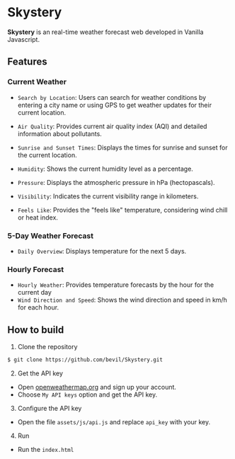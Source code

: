 Skystery
============

**Skystery** is an real-time weather forecast web developed in Vanilla Javascript.



## Features
### Current Weather

* `Search by Location`: Users can search for weather conditions by entering a city name or using GPS to get weather updates for their current location.

* `Air Quality`: Provides current air quality index (AQI) and detailed information about pollutants.

* `Sunrise and Sunset Times`: Displays the times for sunrise and sunset for the current location.

* `Humidity`: Shows the current humidity level as a percentage.

* `Pressure`: Displays the atmospheric pressure in hPa (hectopascals).

* `Visibility`: Indicates the current visibility range in kilometers.
* `Feels Like`: Provides the "feels like" temperature, considering wind chill or heat index.

### 5-Day Weather Forecast
* `Daily Overview`: Displays temperature for the next 5 days.

### Hourly Forecast
* `Hourly Weather`: Provides temperature forecasts by the hour for the current day
* `Wind Direction and Speed`: Shows the wind direction and speed in km/h for each hour.


## How to build

1) Clone the repository

```bash
$ git clone https://github.com/bevil/Skystery.git
```

2) Get the API key

* Open [openweathermap.org](http://openweathermap.org/) and sign up your account.
* Choose `My API keys` option and get the API key.

3) Configure the API key

* Open the file `assets/js/api.js` and replace `api_key` with your key.

4) Run
* Run the `index.html`
